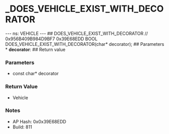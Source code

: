 # _DOES_VEHICLE_EXIST_WITH_DECORATOR

--- ns: VEHICLE --- ## DOES_VEHICLE_EXIST_WITH_DECORATOR  // 0x956B409B984D9BF7 0x39E68EDD BOOL DOES_VEHICLE_EXIST_WITH_DECORATOR(char* decorator);   ## Parameters * **decorator**:  ## Return value

### Parameters
* const char* decorator

### Return Value
* Vehicle

### Notes
* AP Hash: 0x0x39E68EDD
* Build: 811

